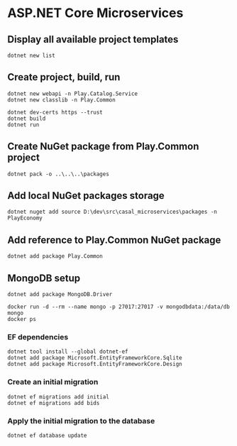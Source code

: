 # ASP.NET Core Microservices

## Display all available project templates
```
dotnet new list
```

## Create project, build, run
```
dotnet new webapi -n Play.Catalog.Service
dotnet new classlib -n Play.Common

dotnet dev-certs https --trust
dotnet build
dotnet run
```

## Create NuGet package from Play.Common project
```
dotnet pack -o ..\..\..\packages
```

## Add local NuGet packages storage
```
dotnet nuget add source D:\dev\src\casal_microservices\packages -n PlayEconomy
```

## Add reference to Play.Common NuGet package
```
dotnet add package Play.Common
```

## MongoDB setup
```
dotnet add package MongoDB.Driver

docker run -d --rm --name mongo -p 27017:27017 -v mongodbdata:/data/db mongo
docker ps
```

### EF dependencies
```
dotnet tool install --global dotnet-ef
dotnet add package Microsoft.EntityFrameworkCore.Sqlite
dotnet add package Microsoft.EntityFrameworkCore.Design
```
### Create an initial migration
```
dotnet ef migrations add initial
dotnet ef migrations add bids
```
### Apply the initial migration to the database
```
dotnet ef database update
```